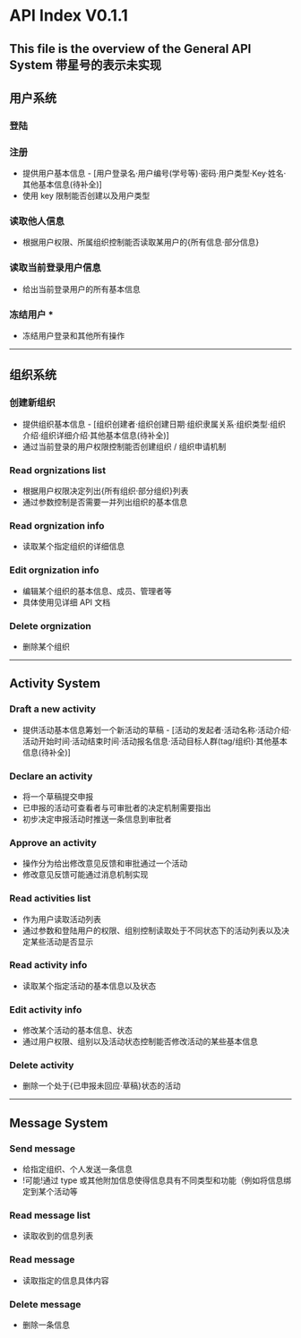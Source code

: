# API Index V0.1.1
 This file is the overview of the General API System
 带星号的表示未实现
---
## 用户系统
### 登陆
### 注册
 - 提供用户基本信息
		- [用户登录名·用户编号(学号等)·密码·用户类型·Key·姓名·其他基本信息(待补全)]
 - 使用 key 限制能否创建以及用户类型

### 读取他人信息
 - 根据用户权限、所属组织控制能否读取某用户的{所有信息·部分信息}

### 读取当前登录用户信息
 - 给出当前登录用户的所有基本信息

### 冻结用户 *
 - 冻结用户登录和其他所有操作

---
## 组织系统
### 创建新组织
 - 提供组织基本信息
 		- [组织创建者·组织创建日期·组织隶属关系·组织类型·组织介绍·组织详细介绍·其他基本信息(待补全)]
 - 通过当前登录的用户权限控制能否创建组织 / 组织申请机制

### Read orgnizations list
 - 根据用户权限决定列出{所有组织·部分组织}列表
 - 通过参数控制是否需要一并列出组织的基本信息

### Read orgnization info
 - 读取某个指定组织的详细信息

### Edit orgnization info
 - 编辑某个组织的基本信息、成员、管理者等
 - 具体使用见详细 API 文档

### Delete orgnization
 - 删除某个组织

---
## Activity System
### Draft a new activity
 - 提供活动基本信息筹划一个新活动的草稿
 		- [活动的发起者·活动名称·活动介绍·活动开始时间·活动结束时间·活动报名信息·活动目标人群(tag/组织)·其他基本信息(待补全)]

### Declare an activity
 - 将一个草稿提交申报
 - 已申报的活动可查看者与可审批者的决定机制需要指出
 - 初步决定申报活动时推送一条信息到审批者

### Approve an activity
 - 操作分为给出修改意见反馈和审批通过一个活动
 - 修改意见反馈可能通过消息机制实现

### Read activities list
 - 作为用户读取活动列表
 - 通过参数和登陆用户的权限、组别控制读取处于不同状态下的活动列表以及决定某些活动是否显示

### Read activity info
 - 读取某个指定活动的基本信息以及状态

### Edit activity info
 - 修改某个活动的基本信息、状态
 - 通过用户权限、组别以及活动状态控制能否修改活动的某些基本信息

### Delete activity
 - 删除一个处于{已申报未回应·草稿}状态的活动

---
## Message System
### Send message
 - 给指定组织、个人发送一条信息
 - !可能!通过 type 或其他附加信息使得信息具有不同类型和功能（例如将信息绑定到某个活动等

### Read message list
 - 读取收到的信息列表

### Read message
 - 读取指定的信息具体内容

### Delete message
 - 删除一条信息
